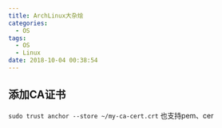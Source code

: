 ```yaml
---
title: ArchLinux大杂烩
categories:
  - OS
tags:
  - OS
  - Linux
date: 2018-10-04 00:38:54
---
```


## 添加CA证书

`sudo trust anchor --store ~/my-ca-cert.crt` 也支持pem、cer
